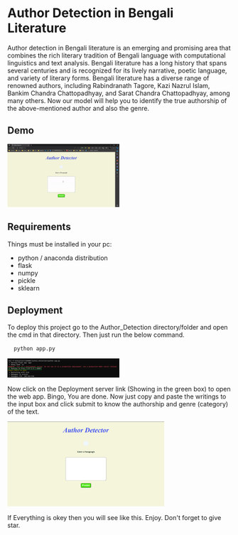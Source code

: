
# Author Detection in Bengali Literature

Author detection in Bengali literature is an emerging and promising area that combines the rich literary tradition of Bengali language with computational linguistics and text analysis. Bengali literature has a long history that spans several centuries and is recognized for its lively narrative, poetic language, and variety of literary forms. 
Bengali literature has a diverse range of renowned authors, including Rabindranath Tagore, Kazi Nazrul Islam, Bankim Chandra Chattopadhyay, and Sarat Chandra Chattopadhyay, among many others. 
Now our model will help you to identify the true authorship of the above-mentioned author and also the genre.





## Demo

<img src="./Author_Detection_Demo.gif" width="50%" height="50%"/>

## Requirements

Things must be installed in your pc:
* python / anaconda distribution
* flask
* numpy
* pickle
* sklearn



## Deployment

To deploy this project go to the Author_Detection directory/folder and open the cmd in that directory.
Then just run the below command.

```bash
  python app.py
```

<img src="./deployment_link_demo.png" width="50%" height="50%"/>

Now click on the Deployment server link (Showing in the green box) to open the web app. Bingo, You are done. Now just copy and paste the writings to the input box and click submit to know the authorship and genre (category) of the text.

<img src="./webapp_demo.png" width="70%" height="70%"/>


If Everything is okey then you will see like this.
Enjoy. Don't forget to give star.

